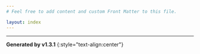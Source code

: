 ```yaml
---
# Feel free to add content and custom Front Matter to this file.

layout: index
---
```

----

**Generated by v1.3.1**
{:style="text-align:center"}
